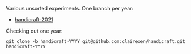 Various unsorted experiments. One branch per year:
- [handicraft-2021](https://github.com/clairexen/handicraft/tree/handicraft-2021)

Checking out one year:
```
git clone -b handicraft-YYYY git@github.com:clairexen/handicraft.git handicraft-YYYY
```
